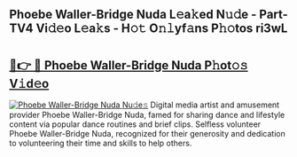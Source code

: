## Phoebe Waller-Bridge Nuda L𝚎a𝚔ed N𝚞𝚍e - Part-TV4 Vi𝚍𝚎o L𝚎a𝚔s - H𝚘𝚝 O𝚗𝚕yf𝚊ns P𝚑𝚘tos ri3wL

# <h2><a href="http://kf7rp7q.oniu.top/?m=Phoebe+Waller-Bridge+Nuda">🔗👉 🔴 Phoebe Waller-Bridge Nuda P𝚑ot𝚘𝚜 V𝚒d𝚎o</a></h2>

[![Phoebe Waller-Bridge Nuda Nu𝚍e𝚜](https://i.imgur.com/0qMVB7G.gif)](http://kf7rp7q.oniu.top/?m=Phoebe+Waller-Bridge+Nuda)
Digital media artist and amusement provider Phoebe Waller-Bridge Nuda, famed for sharing dance and lifestyle content via popular dance routines and brief clips. Selfless volunteer Phoebe Waller-Bridge Nuda, recognized for their generosity and dedication to volunteering their time and skills to help others.  
